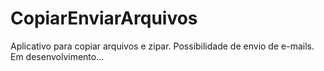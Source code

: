 # CopiarEnviarArquivos
Aplicativo para copiar arquivos e zipar. Possibilidade de envio de e-mails.
Em desenvolvimento...
